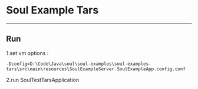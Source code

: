# Soul Example Tars
***
## Run
1.set vm options :

```text
-Dconfig=D:\Code\Java\soul\soul-examples\soul-examples-tars\src\main\resources\SoulExampleServer.SoulExampleApp.config.conf
```

2.run SoulTestTarsApplication